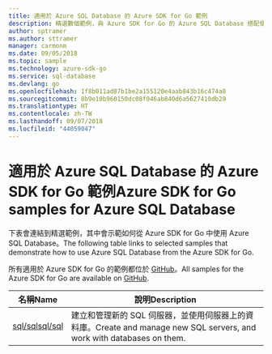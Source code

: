 ```yaml
---
title: 適用於 Azure SQL Database 的 Azure SDK for Go 範例
description: 精選數個範例，與 Azure SDK for Go 的 Azure SQL Database 搭配使用。
author: sptramer
ms.author: sttramer
manager: carmonm
ms.date: 09/05/2018
ms.topic: sample
ms.technology: azure-sdk-go
ms.service: sql-database
ms.devlang: go
ms.openlocfilehash: 1f8b011ad87b1be2a155120e4aab843b16c474a0
ms.sourcegitcommit: 8b9e10b960150dc08f046ab840d6a5627410db29
ms.translationtype: HT
ms.contentlocale: zh-TW
ms.lasthandoff: 09/07/2018
ms.locfileid: "44059047"
---
```

# <a name="azure-sdk-for-go-samples-for-azure-sql-database"></a><span data-ttu-id="c96e9-103">適用於 Azure SQL Database 的 Azure SDK for Go 範例</span><span class="sxs-lookup"><span data-stu-id="c96e9-103">Azure SDK for Go samples for Azure SQL Database</span></span>

<span data-ttu-id="c96e9-104">下表會連結到精選範例，其中會示範如何從 Azure SDK for Go 中使用 Azure SQL Database。</span><span class="sxs-lookup"><span data-stu-id="c96e9-104">The following table links to selected samples that demonstrate how to use Azure SQL Database from the Azure SDK for Go.</span></span>

<span data-ttu-id="c96e9-105">所有適用於 Azure SDK for Go 的範例都位於 [GitHub](https://github.com/Azure-Samples/azure-sdk-for-go-samples)。</span><span class="sxs-lookup"><span data-stu-id="c96e9-105">All samples for the Azure SDK for Go are available on [GitHub](https://github.com/Azure-Samples/azure-sdk-for-go-samples).</span></span>

| <span data-ttu-id="c96e9-106">名稱</span><span class="sxs-lookup"><span data-stu-id="c96e9-106">Name</span></span> | <span data-ttu-id="c96e9-107">說明</span><span class="sxs-lookup"><span data-stu-id="c96e9-107">Description</span></span> |
|------|-------------|
| [<span data-ttu-id="c96e9-108">sql/sql</span><span class="sxs-lookup"><span data-stu-id="c96e9-108">sql/sql</span></span>](https://github.com/Azure-Samples/azure-sdk-for-go-samples/blob/master/sql/sql.go) | <span data-ttu-id="c96e9-109">建立和管理新的 SQL 伺服器，並使用伺服器上的資料庫。</span><span class="sxs-lookup"><span data-stu-id="c96e9-109">Create and manage new SQL servers, and work with databases on them.</span></span> |
